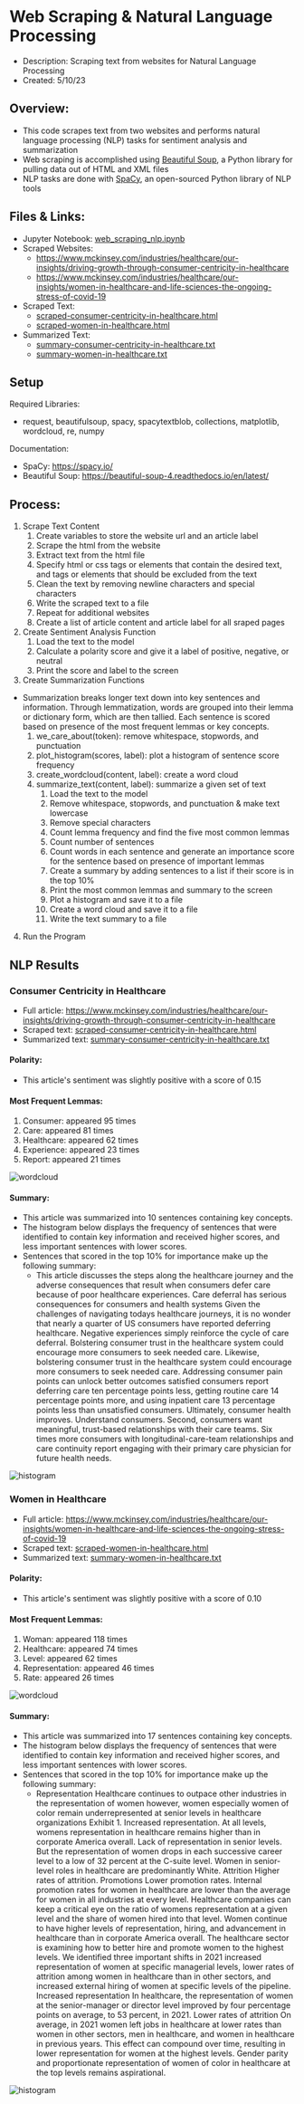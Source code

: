 # Web Scraping & Natural Language Processing   
- Description: Scraping text from websites for Natural Language Processing
- Created: 5/10/23  

## Overview:
- This code scrapes text from two websites and performs natural language processing (NLP) tasks for sentiment analysis and summarization   
- Web scraping is accomplished using <a href="https://beautiful-soup-4.readthedocs.io/en/latest/" target="_blank">Beautiful Soup</a>, a Python library for pulling data out of HTML and XML files
- NLP tasks are done with <a href="https://spacy.io/" target="_blank">SpaCy</a>, an open-sourced Python library of NLP tools 

## Files & Links:
- Jupyter Notebook: [web_scraping_nlp.ipynb](web_scraping_nlp.ipynb)
- Scraped Websites:  
    - https://www.mckinsey.com/industries/healthcare/our-insights/driving-growth-through-consumer-centricity-in-healthcare 
    - https://www.mckinsey.com/industries/healthcare/our-insights/women-in-healthcare-and-life-sciences-the-ongoing-stress-of-covid-19 
- Scraped Text:  
    - [scraped-consumer-centricity-in-healthcare.html](scraped-consumer-centricity-in-healthcare.html) 
    - [scraped-women-in-healthcare.html](scraped-women-in-healthcare.html) 
- Summarized Text:   
    - [summary-consumer-centricity-in-healthcare.txt](summary-consumer-centricity-in-healthcare.txt)
    - [summary-women-in-healthcare.txt](summary-women-in-healthcare.txt) 

## Setup  
Required Libraries:  
- request, beautifulsoup, spacy, spacytextblob, collections, matplotlib, wordcloud, re, numpy

Documentation:  
- SpaCy: https://spacy.io/  
- Beautiful Soup: https://beautiful-soup-4.readthedocs.io/en/latest/  

## Process:  
1. Scrape Text Content
    1. Create variables to store the website url and an article label
    2. Scrape the html from the website
    3. Extract text from the html file
    4. Specify html or css tags or elements that contain the desired text, and tags or elements that should be excluded from the text
    5. Clean the text by removing newline characters and special characters
    6. Write the scraped text to a file
    7. Repeat for additional websites
    8. Create a list of article content and article label for all sraped pages
2. Create Sentiment Analysis Function
    1. Load the text to the model
    2. Calculate a polarity score and give it a label of positive, negative, or neutral
    3. Print the score and label to the screen
3. Create Summarization Functions   
- Summarization breaks longer text down into key sentences and information. Through lemmatization, words are grouped into their lemma or dictionary form, which are then tallied. Each sentence is scored based on presence of the most frequent lemmas or key concepts.
    1. we_care_about(token): remove whitespace, stopwords, and punctuation 
    2. plot_histogram(scores, label): plot a histogram of sentence score frequency 
    3. create_wordcloud(content, label): create a word cloud 
    4. summarize_text(content, label): summarize a given set of text 
        1. Load the text to the model
        2. Remove whitespace, stopwords, and punctuation & make text lowercase
        3. Remove special characters
        4. Count lemma frequency and find the five most common lemmas
        5. Count number of sentences
        6. Count words in each sentence and generate an importance score for the sentence based on presence of important lemmas
        7. Create a summary by adding sentences to a list if their score is in the top 10%
        8. Print the most common lemmas and summary to the screen 
        9. Plot a histogram and save it to a file
        10. Create a word cloud and save it to a file
        11. Write the text summary to a file
4. Run the Program


## NLP Results  

### Consumer Centricity in Healthcare
- Full article: https://www.mckinsey.com/industries/healthcare/our-insights/driving-growth-through-consumer-centricity-in-healthcare 
- Scraped text: [scraped-consumer-centricity-in-healthcare.html](https://raw.githubusercontent.com/mandi1120/web_scraping_nlp/main/scraped-consumer-centricity-in-healthcare.html)
- Summarized text: [summary-consumer-centricity-in-healthcare.txt](https://raw.githubusercontent.com/mandi1120/web_scraping_nlp/main/summary-consumer-centricity-in-healthcare.txt)

#### Polarity:  
- This article's sentiment was slightly positive with a score of 0.15

#### Most Frequent Lemmas:
1. Consumer: appeared 95 times
2. Care: appeared 81 times
3. Healthcare: appeared 62 times
4. Experience: appeared 23 times
5. Report: appeared 21 times
  
![wordcloud](images/wordcloud-consumer-centricity-in-healthcare.png)

#### Summary:
- This article was summarized into 10 sentences containing key concepts.
- The histogram below displays the frequency of sentences that were identified to contain key information and received higher scores, and less important sentences with lower scores.
- Sentences that scored in the top 10% for importance make up the following summary:  
    - This article discusses the steps along the healthcare journey and the adverse consequences that result when consumers defer care because of poor healthcare experiences. Care deferral has serious consequences for consumers and health systems Given the challenges of navigating todays healthcare journeys, it is no wonder that nearly a quarter of US consumers have reported deferring healthcare. Negative experiences simply reinforce the cycle of care deferral. Bolstering consumer trust in the healthcare system could encourage more consumers to seek needed care. Likewise, bolstering consumer trust in the healthcare system could encourage more consumers to seek needed care. Addressing consumer pain points can unlock better outcomes satisfied consumers report deferring care ten percentage points less, getting routine care 14 percentage points more, and using inpatient care 13 percentage points less than unsatisfied consumers. Ultimately, consumer health improves. Understand consumers. Second, consumers want meaningful, trust-based relationships with their care teams. Six times more consumers with longitudinal-care-team relationships and care continuity report engaging with their primary care physician for future health needs.

![histogram](images/scores-consumer-centricity-in-healthcare.png)


### Women in Healthcare
- Full article: https://www.mckinsey.com/industries/healthcare/our-insights/women-in-healthcare-and-life-sciences-the-ongoing-stress-of-covid-19  
- Scraped text: [scraped-women-in-healthcare.html](https://raw.githubusercontent.com/mandi1120/web_scraping_nlp/main/scraped-women-in-healthcare.html) 
- Summarized text: [summary-women-in-healthcare.txt](https://raw.githubusercontent.com/mandi1120/web_scraping_nlp/main/summary-women-in-healthcare.txt) 

#### Polarity:  
- This article's sentiment was slightly positive with a score of 0.10

#### Most Frequent Lemmas:
1. Woman: appeared 118 times
2. Healthcare: appeared 74 times
3. Level: appeared 62 times
4. Representation: appeared 46 times
5. Rate: appeared 26 times

![wordcloud](images/wordcloud-women-in-healthcare.png)

#### Summary:
- This article was summarized into 17 sentences containing key concepts. 
- The histogram below displays the frequency of sentences that were identified to contain key information and received higher scores, and less important sentences with lower scores. 
- Sentences that scored in the top 10% for importance make up the following summary:  
    - Representation Healthcare continues to outpace other industries in the representation of women however, women especially women of color remain underrepresented at senior levels in healthcare organizations Exhibit 1. Increased representation. At all levels, womens representation in healthcare remains higher than in corporate America overall. Lack of representation in senior levels. But the representation of women drops in each successive career level to a low of 32 percent at the C-suite level. Women in senior-level roles in healthcare are predominantly White. Attrition Higher rates of attrition. Promotions Lower promotion rates. Internal promotion rates for women in healthcare are lower than the average for women in all industries at every level. Healthcare companies can keep a critical eye on the ratio of womens representation at a given level and the share of women hired into that level. Women continue to have higher levels of representation, hiring, and advancement in healthcare than in corporate America overall. The healthcare sector is examining how to better hire and promote women to the highest levels. We identified three important shifts in 2021 increased representation of women at specific managerial levels, lower rates of attrition among women in healthcare than in other sectors, and increased external hiring of women at specific levels of the pipeline.   Increased representation In healthcare, the representation of women at the senior-manager or director level improved by four percentage points on average, to 53 percent, in 2021. Lower rates of attrition On average, in 2021 women left jobs in healthcare at lower rates than women in other sectors, men in healthcare, and women in healthcare in previous years. This effect can compound over time, resulting in lower representation for women at the highest levels. Gender parity and proportionate representation of women of color in healthcare at the top levels remains aspirational.

![histogram](images/scores-women-in-healthcare.png)





<br/>  
<br/>  
<br/>  
<br/>  
<br/>  
<br/>     

